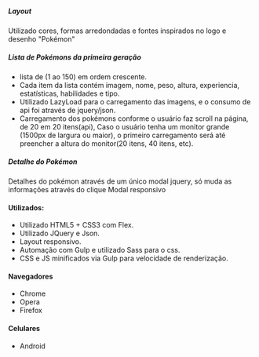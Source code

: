 ﻿

##### Layout ###
Utilizado cores, formas arredondadas e fontes inspirados no logo e desenho "Pokémon"

##### Lista de Pokémons da primeira geração ###
- lista de (1 ao 150) em ordem crescente. 
- Cada item da lista contém imagem, nome, peso, altura, experiencia, estatísticas, habilidades e tipo. 
- Utilizado LazyLoad para o carregamento das imagens, e o consumo de api foi através de jquery/json.
- Carregamento dos pokémons conforme o usuário faz scroll na página, de 20 em 20 itens(api), 
Caso o usuário tenha um monitor grande (1500px de largura ou maior), o primeiro carregamento será até preencher a altura do monitor(20 itens, 40 itens, etc).

##### Detalhe do Pokémon ###
Detalhes do pokémon através de um único modal jquery, só muda as informações através do clique
Modal responsivo


#### Utilizados:
 - Utilizado HTML5 + CSS3 com Flex.
 - Utilizado JQuery e Json.
 - Layout responsivo.
 - Automação com Gulp e utilizado Sass para o css.
 - CSS e JS minificados via Gulp para velocidade de renderização.


#### Navegadores
 - Chrome
 - Opera
 - Firefox


#### Celulares
 - Android
